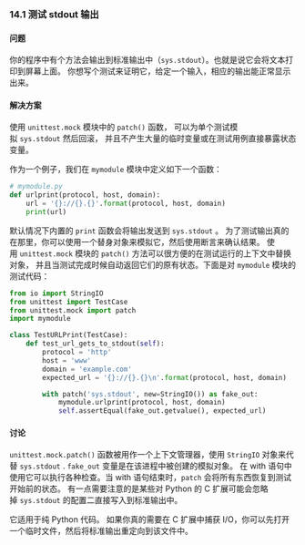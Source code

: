 ### 14.1 测试 stdout 输出

#### 问题

你的程序中有个方法会输出到标准输出中（`sys.stdout`）。也就是说它会将文本打印到屏幕上面。 你想写个测试来证明它，给定一个输入，相应的输出能正常显示出来。

#### 解决方案

使用 `unittest.mock` 模块中的 `patch()` 函数， 可以为单个测试模拟 `sys.stdout` 然后回滚， 并且不产生大量的临时变量或在测试用例直接暴露状态变量。

作为一个例子，我们在 `mymodule` 模块中定义如下一个函数：

```python
# mymodule.py
def urlprint(protocol, host, domain):
    url = '{}://{}.{}'.format(protocol, host, domain)
    print(url)
```

默认情况下内置的 `print` 函数会将输出发送到 `sys.stdout` 。 为了测试输出真的在那里，你可以使用一个替身对象来模拟它，然后使用断言来确认结果。 使用 `unittest.mock` 模块的 `patch()` 方法可以很方便的在测试运行的上下文中替换对象， 并且当测试完成时候自动返回它们的原有状态。下面是对 `mymodule` 模块的测试代码：

```python
from io import StringIO
from unittest import TestCase
from unittest.mock import patch
import mymodule

class TestURLPrint(TestCase):
    def test_url_gets_to_stdout(self):
        protocol = 'http'
        host = 'www'
        domain = 'example.com'
        expected_url = '{}://{}.{}\n'.format(protocol, host, domain)

        with patch('sys.stdout', new=StringIO()) as fake_out:
            mymodule.urlprint(protocol, host, domain)
            self.assertEqual(fake_out.getvalue(), expected_url)
```

#### 讨论

`unittest.mock.patch()` 函数被用作一个上下文管理器，使用 `StringIO` 对象来代替 `sys.stdout` . `fake_out` 变量是在该进程中被创建的模拟对象。 在 with 语句中使用它可以执行各种检查。当 with 语句结束时，`patch` 会将所有东西恢复到测试开始前的状态。 有一点需要注意的是某些对 Python 的 C 扩展可能会忽略掉 `sys.stdout` 的配置二直接写入到标准输出中。

它适用于纯 Python 代码。 如果你真的需要在 C 扩展中捕获 I/O，你可以先打开一个临时文件，然后将标准输出重定向到该文件中。